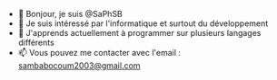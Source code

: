 - 👋 Bonjour, je suis @SaPhSB
- 👀 Je suis intéressé par l'informatique et surtout du développement
- 🌱 J'apprends actuellement à programmer sur plusieurs langages différents
- 📫 Vous pouvez me contacter avec l'email : sambabocoum2003@gmail.com

<!---
SaPhSB/SaPhSB is a ✨ special ✨ repository because its `README.md` (this file) appears on your GitHub profile.
You can click the Preview link to take a look at your changes.
--->
